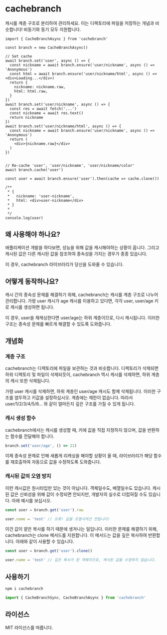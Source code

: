 # cachebranch

캐시를 계층 구조로 분리하여 관리하세요. 이는 디렉토리에 파일을 저장하는 개념과 비슷합니다!
비동기와 동기 모두 지원합니다.

```tsx
import { CacheBranchAsync } from 'cachebranch'

const branch = new CacheBranchAsync()

// Set cache
await branch.set('user', async () => {
  const nickname = await branch.ensure('user/nickname', async () => 'Anonymous')
  const html = await branch.ensure('user/nickname/html', async () => <div>Loading...</div>)
  return {
    nickname: nickname.raw,
    html: html.raw,
  }
})
await branch.set('user/nickname', async () => {
  const res = await fetch('...')
  const nickname = await res.text()
  return nickname
})
await branch.set('user/nickname/html', async () => {
  const nickname = await branch.ensure('user/nickname', async () => 'Anonymous')
  return (
    <div>{nickname.raw}</div>
  )
})


// Re-cache 'user', 'user/nickname', 'user/nickname/color'
await branch.cache('user')

const user = await branch.ensure('user').then(cache => cache.clone())

/**
 * {
 *   nickname: 'user-nickname',
 *   html: <div>user-nickname</div>
 * }
 * 
 */
console.log(user) 
```

## 왜 사용해야 하나요?

애플리케이션 개발을 하다보면, 성능을 위해 값을 캐시해야하는 상황이 옵니다. 그리고 캐시된 값은 다른 캐시된 값을 참조하여 종속성을 가지는 경우가 종종 있습니다.

이 경우, cachebranch 라이브러리가 당신을 도와줄 수 있습니다.

## 어떻게 동작하나요?

캐시 간의 종속성 문제를 해결하기 위해, cachebranch는 캐시를 계층 구조로 나누어 관리합니다.
가령 user 캐시가 age 캐시를 이용하고 있다면, 각각 user, user/age 키로 캐시를 생성하면 됩니다.

이 경우, user을 재캐싱한다면 user/age는 하위 계층이므로, 다시 캐시됩니다.
이러한 구조는 종속성 문제를 빠르게 해결할 수 있도록 도와줍니다.

## 개념화

### 계층 구조

cachebranch는 디렉토리에 파일을 보관하는 것과 비슷합니다. 디렉토리가 삭제되면 하위 디렉토리 및 파일이 삭제되듯이, cachebranch 역시 캐시를 삭제하면, 하위 계층의 캐시 또한 삭제됩니다.

가령 user 캐시를 삭제하면, 하위 계층인 user/age 캐시도 함께 삭제됩니다. 이러한 구조를 염두하고 키값을 설정하십시오. 계층에는 제한이 없습니다. 따라서 user/1/2/3/4/5/6... 와 같이 얼마든지 깊은 구조를 가질 수 있게 됩니다.

### 캐시 생성 함수

cachebranch에서는 캐시를 생성할 때, 키에 값을 직접 지정하지 않으며, 값을 반환하는 함수를 전달해야 합니다.

```typescript
branch.set('user/age', () => 21)
```

이제 종속성 문제로 인해 새롭게 리캐싱을 해야할 상황이 올 때, 라이브러리가 해당 함수를 재호출하여 자동으로 값을 수정하도록 도와줍니다.

### 캐시된 값의 오염 방지

이런 캐시값은 원시타입만 있는 것이 아닙니다. 객체일수도, 배열일수도 있습니다. 캐시된 값은 신뢰성을 위해 값이 수정되면 안되지만, 개발자의 실수로 더럽혀질 수도 있습니다. 아래 예시를 보십시오.

```typescript
const user = branch.get('user').raw

user.name = 'test' // 오류! 값을 오염시켜선 안됩니다!
```

이건 값이 얕은 복사를 하기 때문에 생겨나는 일입니다. 이러한 문제를 해결하기 위해, cachebranch는 clone 메서드를 지원합니다. 이 메서드는 값을 깊은 복사하여 반환합니다. 아래와 같이 사용할 수 있습니다.

```typescript
const user = branch.get('user').clone()

user.name = 'test' // 깊은 복사가 된 객체이므로, 캐시된 값을 수정하지 않습니다.
```

## 사용하기

```bash
npm i cachebranch
```

```typescript
import { CacheBranchSync, CacheBranchAsync } from 'cachebranch'
```

## 라이선스

MIT 라이선스를 따릅니다.
